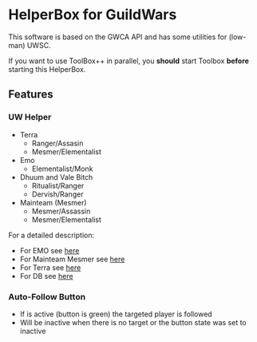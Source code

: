 # HelperBox for GuildWars

This software is based on the GWCA API and has some utilities for (low-man) UWSC.

If you want to use ToolBox++ in parallel, you **should** start Toolbox **before** starting this HelperBox.  

## Features

### UW Helper

- Terra
    - Ranger/Assasin
    - Mesmer/Elementalist
- Emo
    - Elementalist/Monk
- Dhuum and Vale Bitch
  - Ritualist/Ranger
  - Dervish/Ranger
- Mainteam (Mesmer)
    - Mesmer/Assassin
    - Mesmer/Elementalist

For a detailed description:

- For EMO see [here](./Emo.md)
- For Mainteam Mesmer see [here](./Mainteam.md)
- For Terra see [here](./Terra.md)
- For DB see [here](./Db.md)

### Auto-Follow Button

- If is active (button is green) the targeted player is followed
- Will be inactive when there is no target or the button state was set to inactive
